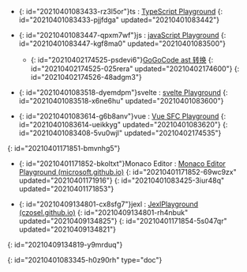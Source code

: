 - {: id="20210401083433-rz3l5or"}ts :  [TypeScript Playground](https://www.typescriptlang.org/zh/play)
  {: id="20210401083433-pjjfdga" updated="20210401083442"}
- {: id="20210401083447-qpxm7wf"}js :  [javaScript Playground](https://www.typescriptlang.org/zh/play?noImplicitAny=false&module=0&useJavaScript=true#code/Q)
  {: id="20210401083447-kgf8ma0" updated="20210401083500"}

  - {: id="20210402174525-psdevi6"}[GoGoCode ast 转换](https://play.gogocode.io/)
    {: id="20210402174525-025rera" updated="20210402174600"}
  {: id="20210402174526-48adgm3"}
- {: id="20210401083518-dyemdpm"}svelte : [svelte Playground](https://svelte.dev/repl/hello-world?version=3.37.0)
  {: id="20210401083518-x6ne6hu" updated="20210401083600"}
- {: id="20210401083614-g6b8anv"}vue : [Vue SFC Playground](https://sfc.vuejs.org/#eyJBcHAudnVlIjoiPHRlbXBsYXRlPlxuICA8aDE+e3sgbXNnIH19PC9oMT5cbjwvdGVtcGxhdGU+XG5cbjxzY3JpcHQgc2V0dXA+XG5jb25zdCBtc2cgPSAnSGVsbG8gV29ybGQhJ1xuPC9zY3JpcHQ+In0=)
  {: id="20210401083614-ueikkyg" updated="20210401083620"}
{: id="20210401083408-5vu0wjl" updated="20210402174535"}

{: id="20210401171851-bmvnhg5"}

- {: id="20210401171852-bkoltxt"}Monaco Editor :  [Monaco Editor Playground (microsoft.github.io)](https://microsoft.github.io/monaco-editor/playground.html)
  {: id="20210401171852-69wc9zx" updated="20210401171916"}
{: id="20210401083425-3iur48q" updated="20210401171853"}

- {: id="20210409134801-cx8sfg7"}jexl : [JexlPlayground (czosel.github.io)](https://czosel.github.io/jexl-playground/)
  {: id="20210409134801-rh4nbuk" updated="20210409134825"}
{: id="20210401171854-5s047qr" updated="20210409134821"}

{: id="20210409134819-y9mrduq"}


{: id="20210401083345-h0z90rh" type="doc"}
